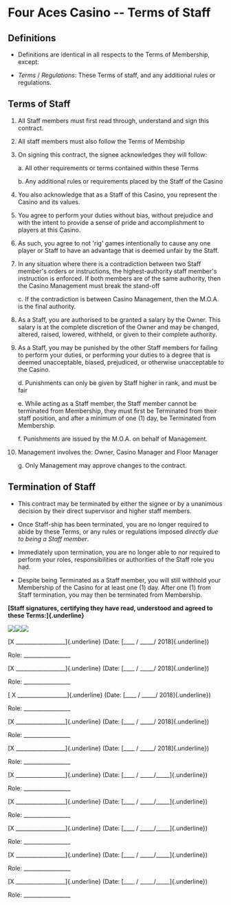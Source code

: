 Four Aces Casino -- Terms of Staff
==================================

Definitions
-----------

-   Definitions are identical in all respects to the Terms of
    Membership, except:

-   *Terms* / *Regulations*: These Terms of staff, and any additional
    rules or regulations.

Terms of Staff
--------------

1.  All Staff members must first read through, understand and sign this
    contract.

2.  All staff members must also follow the Terms of Membship

3.  On signing this contract, the signee acknowledges they will follow:

    a.  All other requirements or terms contained within these Terms

    b.  Any additional rules or requirements placed by the Staff of the
        Casino

4.  You also acknowledge that as a Staff of this Casino, you represent
    the Casino and its values.

5.  You agree to perform your duties without bias, without prejudice and
    with the intent to provide a sense of pride and accomplishment to
    players at this Casino.

6.  As such, you agree to not 'rig' games intentionally to cause any one
    player or Staff to have an advantage that is deemed unfair by the
    Staff.

7.  In any situation where there is a contradiction between two Staff
    member's orders or instructions, the highest-authority staff
    member's instruction is enforced. If both members are of the same
    authority, then the Casino Management must break the stand-off

    c.  If the contradiction is between Casino Management, then the
        M.O.A. is the final authority.

8.  As a Staff, you are authorised to be granted a salary by the Owner.
    This salary is at the complete discretion of the Owner and may be
    changed, altered, raised, lowered, withheld, or given to their
    complete authority.

9.  As a Staff, you may be punished by the other Staff members for
    failing to perform your duties, or performing your duties to a
    degree that is deemed unacceptable, biased, prejudiced, or otherwise
    unacceptable to the Casino.

    d.  Punishments can only be given by Staff higher in rank, and must
        be fair

    e.  While acting as a Staff member, the Staff member cannot be
        terminated from Membership, they must first be Terminated from
        their staff position, and after a minimum of one (1) day, be
        Terminated from Membership.

    f.  Punishments are issued by the M.O.A. on behalf of Management.

10. Management involves the: Owner, Casino Manager and Floor Manager

    g.  Only Management may approve changes to the contract.

Termination of Staff
--------------------

-   This contract may be terminated by either the signee or by a
    unanimous decision by their direct supervisor and higher staff
    members.

-   Once Staff-ship has been terminated, you are no longer required to
    abide by these Terms, or any rules or regulations imposed *directly
    due to being a Staff member*.

-   Immediately upon termination, you are no longer able to nor required
    to perform your roles, responsibilities or authorities of the Staff
    role you had.

-   Despite being Terminated as a Staff member, you will still withhold
    your Membership of the Casino for at least one (1) day. After
    one (1) from Staff termination, you may then be terminated from
    Membership.

**[Staff signatures, certifying they have read, understood and agreed to
these Terms:]{.underline}**

![](media/image1.emf)![](media/image2.emf)![](media/image3.emf)

[X \_\_\_\_\_\_\_\_\_\_\_\_\_\_\_\_\_\_]{.underline} (Date: [\_\_\_\_ /
\_\_\_\_\_/ 2018]{.underline})

Role: \_\_\_\_\_\_\_\_\_\_\_\_\_\_\_\_\_

[X \_\_\_\_\_\_\_\_\_\_\_\_\_\_\_\_\_\_]{.underline} (Date: [\_\_\_\_ /
\_\_\_\_\_/ 2018]{.underline})

Role: \_\_\_\_\_\_\_\_\_\_\_\_\_\_\_\_\_

[ X \_\_\_\_\_\_\_\_\_\_\_\_\_\_\_\_\_\_]{.underline} (Date: [\_\_\_\_ /
\_\_\_\_\_/ 2018]{.underline})

Role: \_\_\_\_\_\_\_\_\_\_\_\_\_\_\_\_\_

[X \_\_\_\_\_\_\_\_\_\_\_\_\_\_\_\_\_\_]{.underline} (Date: [\_\_\_\_ /
\_\_\_\_\_/ 2018]{.underline})

Role: \_\_\_\_\_\_\_\_\_\_\_\_\_\_\_\_\_

[X \_\_\_\_\_\_\_\_\_\_\_\_\_\_\_\_\_\_]{.underline} (Date: [\_\_\_\_ /
\_\_\_\_\_/ 2018]{.underline})

Role: \_\_\_\_\_\_\_\_\_\_\_\_\_\_\_\_\_

[X \_\_\_\_\_\_\_\_\_\_\_\_\_\_\_\_\_\_]{.underline} (Date: [\_\_\_\_ /
\_\_\_\_\_/\_\_\_\_\_]{.underline})

Role: \_\_\_\_\_\_\_\_\_\_\_\_\_\_\_\_\_

[X \_\_\_\_\_\_\_\_\_\_\_\_\_\_\_\_\_\_]{.underline} (Date: [\_\_\_\_ /
\_\_\_\_\_/\_\_\_\_\_]{.underline})

Role: \_\_\_\_\_\_\_\_\_\_\_\_\_\_\_\_\_

[X \_\_\_\_\_\_\_\_\_\_\_\_\_\_\_\_\_\_]{.underline} (Date: [\_\_\_\_ /
\_\_\_\_\_/\_\_\_\_\_]{.underline})

Role: \_\_\_\_\_\_\_\_\_\_\_\_\_\_\_\_\_

[X \_\_\_\_\_\_\_\_\_\_\_\_\_\_\_\_\_\_]{.underline} (Date: [\_\_\_\_ /
\_\_\_\_\_/\_\_\_\_\_]{.underline})

Role: \_\_\_\_\_\_\_\_\_\_\_\_\_\_\_\_\_

[X \_\_\_\_\_\_\_\_\_\_\_\_\_\_\_\_\_\_]{.underline} (Date: [\_\_\_\_ /
\_\_\_\_\_/\_\_\_\_\_]{.underline})

Role: \_\_\_\_\_\_\_\_\_\_\_\_\_\_\_\_\_
